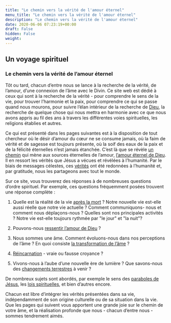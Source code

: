 ```yaml
---
title: "Le chemin vers la vérité de l'amour éternel"
menu_title: "Le chemin vers la vérité de l'amour éternel"
description: "Le chemin vers la vérité de l'amour éternel"
date: 2020-06-06 07:23:19+00:00
draft: False
hidden: False
weight:
---
```

## Un voyage spirituel

### Le chemin vers la vérité de l’amour éternel

Tôt ou tard, chacun d’entre nous se lance à la recherche de la vérité, de l’amour, d’une connexion de l’âme avec le Divin. Ce site web est dédié à ceux qui sont à la recherche de la vérité - pour comprendre le sens de la vie, pour trouver l’harmonie et la paix, pour comprendre ce qui se passe quand nous mourons, pour suivre l’élan intérieur de la recherche de [Dieu](*********), la recherche de quelque chose qui nous mettra en harmonie avec ce que nous avons appris au fil des ans à travers les différentes voies spirituelles, les religions établies et autres.

Ce qui est présenté dans les pages suivantes est à la disposition de tout chercheur où le désir d’amour du cœur ne se consume jamais, où la faim de vérité et de sagesse est toujours présente, où la soif des eaux de la paix et de la félicité éternelles n’est jamais étanchée. C’est là que se révèle [un chemin](********) qui mène aux sources éternelles de l’amour, [l’amour éternel de Dieu](***********). Il en ressort les vérités que Jésus a vécues et révélées à l’humanité. Par le biais de messages célestes, ces [vérités](***********) ont été redonnées à l’humanité et, par gratitude, nous les partageons avec tout le monde.

Sur ce site, vous trouverez des réponses à de nombreuses questions d’ordre spirituel. Par exemple, ces questions fréquemment posées trouvent une réponse complète :

1. Quelle est la réalité de la vie [après la mort](*********) ? Notre nouvelle vie est-elle aussi réelle que notre vie actuelle ? Comment communiquons- nous et comment nous déplaçons-nous ? Quelles sont nos principales activités ? Notre vie est-elle toujours rythmée par "le jour" et "la nuit"?

2. Pouvons-nous [ressentir l’amour de Dieu](********) ?

3. Nous sommes une âme. Comment évoluons-nous dans nos perceptions de l’âme ? En quoi consiste [la transformation de l’âme](*******) ?

4. [Réincarnation](**********) - vraie ou fausse croyance ?

5. Vivons-nous à l’aube d’une nouvelle ère de lumière ? Que savons-nous des [changements terrestres](********) à venir  ?

De nombreux sujets sont abordés, par exemple le sens des [paraboles de Jésus](********), les [lois spirituelles](************), et bien d’autres encore.

Chacun est libre d’intégrer les vérités présentées dans sa vie, indépendamment de son origine culturelle ou de sa situation dans la vie. Que les pages qui suivent vous apportent une grande joie sur le chemin de votre âme, et la réalisation profonde que nous - chacun d’entre nous - sommes tendrement aimés.
